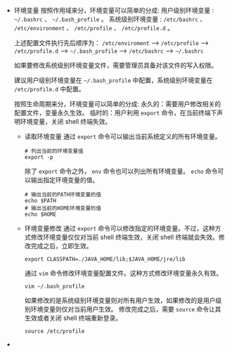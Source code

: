 - 环境变量
  按照作用域来分，环境变量可以简单的分成:
  用户级别环境变量 : `~/.bashrc` 、 `~/.bash_profile` 。
  系统级别环境变量 : `/etc/bashrc` 、 `/etc/environment` 、 `/etc/profile` 、 `/etc/profile.d` 。
  
  上述配置文件执行先后顺序为： `/etc/enviroment` –> `/etc/profile` –> `/etc/profile.d` –> `~/.bash_profile` –> `/etc/bashrc` –> `~/.bashrc` 
  
  如果要修改系统级别环境变量文件，需要管理员具备对该文件的写入权限。
  
  建议用户级别环境变量在 `~/.bash_profile` 中配置，系统级别环境变量在 `/etc/profile.d` 中配置。
  
  按照生命周期来分，环境变量可以简单的分成:
  永久的：需要用户修改相关的配置文件，变量永久生效。
  临时的：用户利用 `export` 命令，在当前终端下声明环境变量，关闭 shell 终端失效。
	- 读取环境变量
	  通过 `export` 命令可以输出当前系统定义的所有环境变量。
	  ```
	  # 列出当前的环境变量值
	  export -p
	  ```
	  除了 `export` 命令之外， `env` 命令也可以列出所有环境变量。
	  `echo` 命令可以输出指定环境变量的值。
	  ```
	  # 输出当前的PATH环境变量的值
	  echo $PATH
	  # 输出当前的HOME环境变量的值
	  echo $HOME
	  ```
	- 环境变量修改
	  通过 `export` 命令可以修改指定的环境变量。不过，这种方式修改环境变量仅仅对当前 shell 终端生效，关闭 shell 终端就会失效。修改完成之后，立即生效。
	  ```
	  export CLASSPATH=./JAVA_HOME/lib;$JAVA_HOME/jre/lib
	  ```
	  通过 `vim` 命令修改环境变量配置文件。这种方式修改环境变量永久有效。
	  ```
	  vim ~/.bash_profile
	  ```
	  如果修改的是系统级别环境变量则对所有用户生效，如果修改的是用户级别环境变量则仅对当前用户生效。
	  修改完成之后，需要 `source` 命令让其生效或者关闭 shell 终端重新登录。
	  ```
	  source /etc/profile
	  ```
-